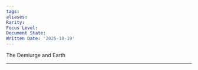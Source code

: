```yaml
---
tags:
aliases:
Rarity:
Focus Level:
Document State:
Written Date: '2025-10-19'
---
```

The Demiurge and Earth
- - -

